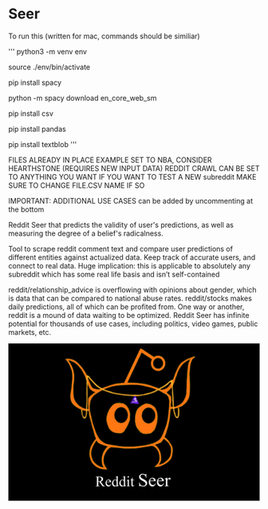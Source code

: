 # Seer

To run this (written for mac, commands should be similiar)

'''
python3 -m venv env

source ./env/bin/activate

pip install spacy

python -m spacy download en_core_web_sm

pip install csv

pip install pandas

pip install textblob
'''

FILES ALREADY IN PLACE
EXAMPLE SET TO NBA, CONSIDER HEARTHSTONE (REQUIRES NEW INPUT DATA)
REDDIT CRAWL CAN BE SET TO ANYTHING YOU WANT IF YOU WANT TO TEST A NEW subreddit
MAKE SURE TO CHANGE FILE.CSV NAME IF SO


IMPORTANT: ADDITIONAL USE CASES can be added by uncommenting at the bottom 

Reddit Seer that predicts the validity of user's predictions, as well as measuring the degree of a belief's radicalness.

Tool to scrape reddit comment text and compare user predictions of different entities against actualized data.
Keep track of accurate users, and connect to real data.
Huge implication: this is applicable to absolutely any subreddit which has some real life basis and isn’t self-contained

reddit/relationship_advice is overflowing with opinions about gender, which is data that can be compared to national abuse rates.
reddit/stocks makes daily predictions, all of which can be profited from.
One way or another, reddit is a mound of data waiting to be optimized.
Reddit Seer has infinite potential for thousands of use cases, including politics, video games, public markets, etc.

![Happy Christmas](Screen_Shot_2020-07-26_at_2.03.06_AM.png)
